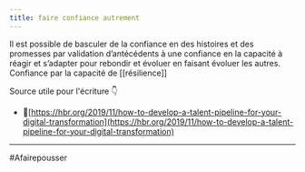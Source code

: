 ```yaml
---
title: faire confiance autrement
---
```


Il est possible de basculer de la confiance en des histoires et des promesses par validation d’antécédents à une confiance en la capacité à réagir et s’adapter pour rebondir et évoluer en faisant évoluer les autres. Confiance par la capacité de [[résilience]]


Source utile pour l'écriture 👇
-   🔗[](https://hbr.org/2019/11/how-to-develop-a-talent-pipeline-for-your-digital-transformation)[https://hbr.org/2019/11/how-to-develop-a-talent-pipeline-for-your-digital-transformation](https://hbr.org/2019/11/how-to-develop-a-talent-pipeline-for-your-digital-transformation)

---
#Afairepousser 